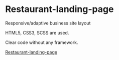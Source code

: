 # Restaurant-landing-page

Responsive/adaptive business site layout

HTML5, CSS3, SCSS are used.

Clear code without any framework.

[Restaurant-landing-page](https://irynavdovychenko.github.io/Restaurant-landing-page/)
